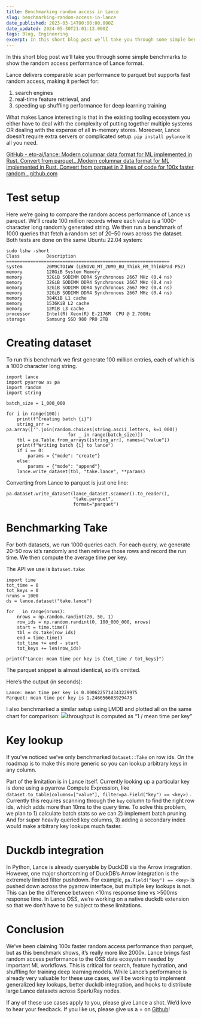 ```yaml
---
title: Benchmarking random access in Lance
slug: benchmarking-random-access-in-lance
date_published: 2023-03-14T00:00:00.000Z
date_updated: 2024-05-30T21:01:13.000Z
tags: Blog, Engineering
excerpt: In this short blog post we’ll take you through some simple benchmarks to show the random access performance of Lance format.
---
```


In this short blog post we’ll take you through some simple benchmarks to show the random access performance of Lance format.

Lance delivers comparable scan performance to parquet but supports fast random access, making it perfect for:

1. search engines
2. real-time feature retrieval, and
3. speeding up shuffling performance for deep learning training

What makes Lance interesting is that in the existing tooling ecosystem you either have to deal with the complexity of putting together multiple systems OR dealing with the expense of all in-memory stores. Moreover, Lance doesn’t require extra servers or complicated setup. `pip install pylance` is all you need.

[GitHub - eto-ai/lance: Modern columnar data format for ML implemented in Rust. Convert from parquet…Modern columnar data format for ML implemented in Rust. Convert from parquet in 2 lines of code for 100x faster random…github.com](https://github.com/eto-ai/lance?source=post_page-----ed690757a826--------------------------------)

# Test setup

Here we’re going to compare the random access performance of Lance vs parquet. We’ll create 100 million records where each value is a 1000-character long randomly generated string. We then run a benchmark of 1000 queries that fetch a random set of 20–50 rows across the dataset. Both tests are done on the same Ubuntu 22.04 system:

    sudo lshw -short
    Class          Description
    =============================================================
    system         20M9CTO1WW (LENOVO_MT_20M9_BU_Think_FM_ThinkPad P52)
    memory         128GiB System Memory
    memory         32GiB SODIMM DDR4 Synchronous 2667 MHz (0.4 ns)
    memory         32GiB SODIMM DDR4 Synchronous 2667 MHz (0.4 ns)
    memory         32GiB SODIMM DDR4 Synchronous 2667 MHz (0.4 ns)
    memory         32GiB SODIMM DDR4 Synchronous 2667 MHz (0.4 ns)
    memory         384KiB L1 cache
    memory         1536KiB L2 cache
    memory         12MiB L3 cache
    processor      Intel(R) Xeon(R) E-2176M  CPU @ 2.70GHz
    storage        Samsung SSD 980 PRO 2TB

# Creating dataset

To run this benchmark we first generate 100 million entries, each of which is a 1000 character long string.

    import lance
    import pyarrow as pa
    import random
    import string
    
    batch_size = 1_000_000
    
    for i in range(100):
        print(f"Creating batch {i}")
        string_arr = pa.array([''.join(random.choices(string.ascii_letters, k=1_000))
                           for _ in range(batch_size)])
        tbl = pa.Table.from_arrays([string_arr], names=["value"])
        print(f"Writing batch {i} to lance")
        if i == 0:
            params = {"mode": "create"}
        else:
            params = {"mode": "append"}
        lance.write_dataset(tbl, "take.lance", **params)

Converting from Lance to parquet is just one line:

    pa.dataset.write_dataset(lance_dataset.scanner().to_reader(), 
                             "take.parquet", 
                             format="parquet")

# Benchmarking Take

For both datasets, we run 1000 queries each. For each query, we generate 20–50 row id’s randomly and then retrieve those rows and record the run time. We then compute the average time per key.

The API we use is `Dataset.take`:

    import time
    tot_time = 0
    tot_keys = 0
    nruns = 1000
    ds = lance.dataset("take.lance")
    
    for _ in range(nruns):
        nrows = np.random.randint(20, 50, 1)
        row_ids = np.random.randint(0, 100_000_000, nrows)
        start = time.time()
        tbl = ds.take(row_ids)
        end = time.time()
        tot_time += end - start
        tot_keys += len(row_ids)
    
    print(f"Lance: mean time per key is {tot_time / tot_keys}")

The parquet snippet is almost identical, so it’s omitted.

Here’s the output (in seconds):

    Lance: mean time per key is 0.0006225714343229975
    Parquet: mean time per key is 1.246656603929473

I also benchmarked a similar setup using LMDB and plotted all on the same chart for comparison:
![](https://miro.medium.com/v2/resize:fit:770/1*CgLqW9c8Q8UMEBWgvBI17Q.png)throughput is computed as “1 / mean time per key”
# Key lookup

If you’ve noticed we’ve only benchmarked `Dataset::Take` on row ids. On the roadmap is to make this more generic so you can lookup arbitrary keys in any column.

Part of the limitation is in Lance itself. Currently looking up a particular key is done using a pyarrow Compute Expression, like `dataset.to_table(columns=["value"], filter=pa.Field("key") == <key>)` . Currently this requires scanning through the `key` column to find the right row ids, which adds more than 10ms to the query time. To solve this problem, we plan to 1) calculate batch stats so we can 2) implement batch pruning. And for super heavily queried key columns, 3) adding a secondary index would make arbitrary key lookups much faster.

# Duckdb integration

In Python, Lance is already queryable by DuckDB via the Arrow integration. However, one major shortcoming of DuckDB’s Arrow integration is the extremely limited filter pushdown. For example, `pa.Field("key") == <key>` is pushed down across the pyarrow interface, but multiple key lookups is not. This can be the difference between <10ms response time vs >500ms response time. In Lance OSS, we’re working on a native duckdb extension so that we don’t have to be subject to these limitations.

# Conclusion

We’ve been claiming 100x faster random access performance than parquet, but as this benchmark shows, it’s really more like 2000x. Lance brings fast random access performance to the OSS data ecosystem needed by important ML workflows. This is critical for search, feature hydration, and shuffling for training deep learning models. While Lance’s performance is already very valuable for these use cases, we’ll be working to implement generalized key lookups, better duckdb integration, and hooks to distribute large Lance datasets across Spark/Ray nodes.

If any of these use cases apply to you, please give Lance a shot. We’d love to hear your feedback. If you like us, please give us a ⭐ on [️Github](http://github.com/eto-ai/lance)!
